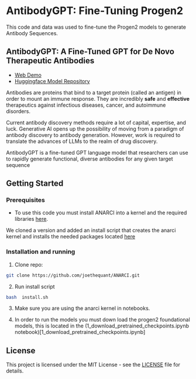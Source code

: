 # AntibodyGPT:  Fine-Tuning Progen2
This code and data was used to fine-tune the Progen2 models to generate Antibody Sequences.


## AntibodyGPT: A Fine-Tuned GPT for De Novo Therapeutic Antibodies

- [Web Demo](https://orca-app-ygzbp.ondigitalocean.app/Demo_Antibody_Generator)
- [Huggingface Model Repository](https://huggingface.co/AntibodyGeneration)

Antibodies are proteins that bind to a target protein (called an antigen) in order to mount an immune response. 
They are incredibly **safe** and **effective** therapeutics against infectious diseases, cancer, and autoimmune disorders.

Current antibody discovery methods require a lot of capital, expertise, and luck. Generative AI opens up the possibility of 
moving from a paradigm of antibody discovery to antibody generation. However, work is required to translate the advances of LLMs to the realm of drug discovery.

AntibodyGPT is a fine-tuned GPT language model that researchers can use to rapidly generate functional, diverse antibodies for any given target sequence

## Getting Started



### Prerequisites

- To use this code you must install ANARCI into a kernel and the required libraries [here](https://github.com/oxpig/ANARCI).

We cloned a version and added an install script that creates the anarci kernel and installs the needed packages located [here](https://github.com/joethequant/ANARCI)

### Installation and running

1. Clone repo:
```bash
git clone https://github.com/joethequant/ANARCI.git
```

2. Run install script
```bash
bash  install.sh
```
3. Make sure you are using the anarci kernel in notebooks.

4. In order to run the models you must down load the progen2 foundational models, this is located in the (1_download_pretrained_checkpoints.ipynb notebook)[1_download_pretrained_checkpoints.ipynb] 

## License

This project is licensed under the MIT License - see the [LICENSE](LICENSE) file for details.